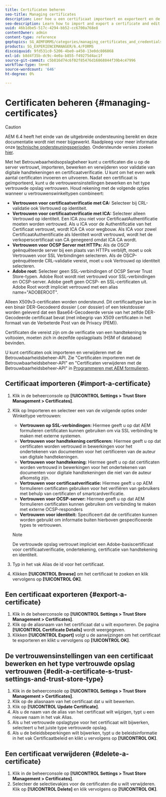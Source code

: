 ```yaml
---
title: Certificaten beheren
seo-title: Managing certificates
description: Leer hoe u een certificaat importeert en exporteert en de vertrouwensinstellingen ervan bewerkt.
seo-description: Learn how to import and export a certificate and edit its trust settings.
uuid: 46b1dbe5-517c-4294-bb52-cc6700a768e8
contentOwner: admin
content-type: reference
geptopics: SG_AEMFORMS/categories/managing_certificates_and_credentials
products: SG_EXPERIENCEMANAGER/6.4/FORMS
discoiquuid: 9fd531c0-5206-4be0-a450-13e0dc806068
exl-id: b8d4f35b-dc9c-4e0a-b855-f49275d4ac1f
source-git-commit: c5b816d74c6f02f85476d16868844f39b4c47996
workflow-type: tm+mt
source-wordcount: '646'
ht-degree: 0%

---
```


# Certificaten beheren {#managing-certificates}

>[!CAUTION]
>
>AEM 6.4 heeft het einde van de uitgebreide ondersteuning bereikt en deze documentatie wordt niet meer bijgewerkt. Raadpleeg voor meer informatie onze [technische ondersteuningsperioden](https://helpx.adobe.com/support/programs/eol-matrix.html). Ondersteunde versies zoeken [hier](https://experienceleague.adobe.com/docs/).

Met het Betrouwbaarheidsopslagbeheer kunt u certificaten die u op de server vertrouwt, importeren, bewerken en verwijderen voor validatie van digitale handtekeningen en certificaatverificatie. U kunt om het even welk aantal certificaten invoeren en uitvoeren. Nadat een certificaat is geïmporteerd, kunt u de vertrouwensinstellingen bewerken en het type vertrouwde opslag vertrouwen. Houd rekening met de volgende opties wanneer u vertrouwenswinkeltypen combineert:

* **Vertrouwen voor certificaatverificatie met CA:** Selecteer bij CRL-validatie ook Vertrouwd op identiteit.
* **Vertrouwen voor certificaatverificatie met ICA:** Selecteer alleen Vertrouwd op identiteit. Een ICA zou niet voor CertificaatAuthentificatie moeten worden vertrouwd. Als u ICA voor de Authentificatie van het Certificaat vertrouwt, wordt ICA CA voor wegbouw. Als ICA voor zowel CertificaatAuthentificatie als Identiteit wordt vertrouwd, wordt het de verkoperscertificaat van CA genegeerd omdat ICA CA wordt.
* **Vertrouwen voor OCSP Server met HTTPs:** Als de OSCP geënquêteerde server bij een plaats van HTTPs verblijft, moet u ook Vertrouwen voor SSL Verbindingen selecteren. Als de OSCP-geënquêteerde CRL-validatie vereist, moet u ook Vertrouwd op identiteit selecteren.
* **Adobe root:** Selecteer geen SSL-verbindingen of OCSP Server Trust Store-typen. Adobe Root wordt niet vertrouwd voor SSL-verbindingen en OCSP-server. Adobe geeft geen OCSP- en SSL-certificaten uit. Adobe Root wordt impliciet vertrouwd met een alias name=&quot;ADOBEROOT&quot;.

Alleen X509v3-certificaten worden ondersteund. Dit certificaattype kan in een binair DER-Gecodeerd dossier (.cer dossier) of een tekstdossier worden geleverd dat een Base64-Gecodeerde versie van het zelfde DER-Gecodeerde certificaat bevat (met inbegrip van X509 certificaten in het formaat van de Verbeterde Post van de Privacy (PEM)).

Certificaten die vereist zijn om de verificatie van een handtekening te voltooien, moeten zich in dezelfde opslagplaats (HSM of database) bevinden.

U kunt certificaten ook importeren en verwijderen met de Betrouwbaarheidsbeheer-API. Zie &quot;Certificaten importeren met de Betrouwbaarheidsbeheer-API&quot; en &quot;Certificaten verwijderen met de Betrouwbaarheidsbeheer-API&quot; in [Programmeren met AEM formulieren](https://www.adobe.com/go/learn_aemforms_programming_63).

## Certificaat importeren {#import-a-certificate}

1. Klik in de beheerconsole op **[!UICONTROL Settings > Trust Store Management > Certificates]**.
1. Klik op Importeren en selecteer een van de volgende opties onder Winkeltype vertrouwen:

   * **Vertrouwen op SSL-verbindingen:** Hiermee geeft u op dat AEM formulieren certificaten kunnen gebruiken om via SSL verbinding te maken met externe systemen.
   * **Vertrouwen voor handtekening certificeren:** Hiermee geeft u op dat certificaten worden vertrouwd in bewerkingen voor het ondertekenen van documenten voor het certificeren van de auteur van digitale handtekeningen.
   * **Vertrouwen voor handtekening:** Hiermee geeft u op dat certificaten worden vertrouwd in bewerkingen voor het ondertekenen van documenten voor digitale handtekeningen die niet van de auteur afkomstig zijn.
   * **Vertrouwen voor certificaatverificatie:** Hiermee geeft u op AEM formulieren certificaten gebruiken voor het verifiëren van gebruikers met behulp van certificaten of smartcardverificatie.
   * **Vertrouwen voor OCSP-server:** Hiermee geeft u op dat AEM formulieren certificaten kunnen gebruiken om verbinding te maken met externe OCSP-responders
   * **Vertrouwen voor identiteit:** Specificeert dat de certificaten kunnen worden gebruikt om informatie buiten hierboven gespecificeerde types te vertrouwen.

   >[!NOTE]
   >
   >De vertrouwde opslag vertrouwt impliciet een Adobe-basiscertificaat voor certificaatverificatie, ondertekening, certificatie van handtekening en identiteit.

1. Typ in het vak Alias de id voor het certificaat.
1. Klikken **[!UICONTROL Browse]** om het certificaat te zoeken en klik vervolgens op **[!UICONTROL OK]**.

## Een certificaat exporteren {#export-a-certificate}

1. Klik in de beheerconsole op **[!UICONTROL Settings > Trust Store Management > Certificates]**.
1. Klik op de aliasnaam van het certificaat dat u wilt exporteren. De pagina **[!UICONTROL Certificate Details]** wordt weergegeven.
1. Klikken **[!UICONTROL Export]** volgt u de aanwijzingen om het certificaat te exporteren en klikt u vervolgens op **[!UICONTROL OK]**.

## De vertrouwensinstellingen van een certificaat bewerken en het type vertrouwde opslag vertrouwen {#edit-a-certificate-s-trust-settings-and-trust-store-type}

1. Klik in de beheerconsole op **[!UICONTROL Settings > Trust Store Management > Certificates]**.
1. Klik op de aliasnaam van het certificaat dat u wilt bewerken.
1. Klik op **[!UICONTROL Update Certificate]**.
1. Als u de naam van de alias van het certificaat wilt wijzigen, typt u een nieuwe naam in het vak Alias.
1. Als u het vertrouwde opslagtype voor het certificaat wilt bijwerken, selecteert u het juiste type vertrouwde opslag.
1. Als u de beleidsbeperkingen wilt bijwerken, typt u de beleidsinformatie in het vak Certificaatbeleid en klikt u vervolgens op **[!UICONTROL OK]**.

## Een certificaat verwijderen {#delete-a-certificate}

1. Klik in de beheerconsole op **[!UICONTROL Settings > Trust Store Management > Certificates]**.
1. Selecteer de selectievakjes voor de certificaten die u wilt verwijderen. Klik op **[!UICONTROL Delete]** en klik vervolgens op **[!UICONTROL OK]**.
